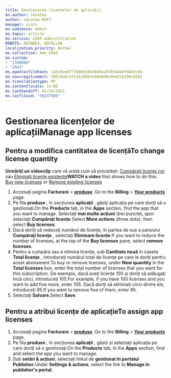 ```yaml
---
title: Gestionarea licențelor de aplicații
ms.author: cmcatee
author: cmcatee-MSFT
manager: scotv
ms.audience: Admin
ms.topic: article
ms.service: o365-administration
ROBOTS: NOINDEX, NOFOLLOW
localization_priority: Normal
ms.collection: Adm_O365
ms.custom:
- "1500008"
- "2443"
ms.openlocfilehash: 1ab15eed7f368663843846ea970f44a0f88d3cb5
ms.sourcegitcommit: 705c8a0c5fe31248bfa9da048cdee2c6296c6281
ms.translationtype: MT
ms.contentlocale: ro-RO
ms.lasthandoff: 02/14/2021
ms.locfileid: "50237580"
---
```

# <a name="manage-app-licenses"></a><span data-ttu-id="53357-102">Gestionarea licențelor de aplicații</span><span class="sxs-lookup"><span data-stu-id="53357-102">Manage app licenses</span></span>

## <a name="to-change-license-quantity"></a><span data-ttu-id="53357-103">Pentru a modifica cantitatea de licență</span><span class="sxs-lookup"><span data-stu-id="53357-103">To change license quantity</span></span>

<span data-ttu-id="53357-104">**Urmăriți un videoclip** care vă arată cum să procedați: [Cumpărați licențe noi](https://go.microsoft.com/fwlink/p/?linkid=2154857) sau [Eliminați licențe existente](https://go.microsoft.com/fwlink/p/?linkid=2154938)</span><span class="sxs-lookup"><span data-stu-id="53357-104">**WATCH a video** that shows how to do this: [Buy new licenses](https://go.microsoft.com/fwlink/p/?linkid=2154857) or [Remove existing licenses](https://go.microsoft.com/fwlink/p/?linkid=2154938)</span></span>

1. <span data-ttu-id="53357-105">Accesați pagina **Facturare**  >  **[produse](https://go.microsoft.com/fwlink/p/?linkid=842054)** .</span><span class="sxs-lookup"><span data-stu-id="53357-105">Go to the **Billing** > **[Your products](https://go.microsoft.com/fwlink/p/?linkid=842054)** page.</span></span>
2. <span data-ttu-id="53357-106">Pe fila **produse** , în secțiunea **aplicații** , găsiți aplicația pe care doriți să o gestionați.</span><span class="sxs-lookup"><span data-stu-id="53357-106">On the **Products** tab, in the **Apps** section, find the app that you want to manage.</span></span> <span data-ttu-id="53357-107">Selectați **mai multe acțiuni** (trei puncte), apoi selectați **Cumpărați licențe**.</span><span class="sxs-lookup"><span data-stu-id="53357-107">Select **More actions** (three dots), then select **Buy licenses**.</span></span>
3. <span data-ttu-id="53357-108">Dacă doriți să reduceți numărul de licențe, în partea de sus a panoului **Cumpărați licențe** , selectați **Eliminare licențe**.</span><span class="sxs-lookup"><span data-stu-id="53357-108">If you want to reduce the number of licenses, at the top of the **Buy licenses** pane, select **remove licenses**.</span></span>
4. <span data-ttu-id="53357-109">Pentru a cumpăra sau a elimina licențe, sub **Cantitate nouă** în caseta **Total licențe** , introduceți numărul total de licențe pe care le doriți pentru acest abonament.</span><span class="sxs-lookup"><span data-stu-id="53357-109">To buy or remove licenses, under **New quantity** in the **Total licenses** box, enter the total number of licenses that you want for this subscription.</span></span> <span data-ttu-id="53357-110">De exemplu, dacă aveți licențe 100 și doriți să adăugați încă cinci, introduceți 105.</span><span class="sxs-lookup"><span data-stu-id="53357-110">For example, if you have 100 licenses and you want to add five more, enter 105.</span></span> <span data-ttu-id="53357-111">Dacă doriți să eliminați cinci dintre ele, introduceți 95.</span><span class="sxs-lookup"><span data-stu-id="53357-111">If you want to remove five of them, enter 95.</span></span>
5. <span data-ttu-id="53357-112">Selectați **Salvare**.</span><span class="sxs-lookup"><span data-stu-id="53357-112">Select **Save**.</span></span>

## <a name="to-assign-app-licenses"></a><span data-ttu-id="53357-113">Pentru a atribui licențe de aplicație</span><span class="sxs-lookup"><span data-stu-id="53357-113">To assign app licenses</span></span>

1. <span data-ttu-id="53357-114">Accesați pagina **Facturare**  >  **[produse](https://go.microsoft.com/fwlink/p/?linkid=842054)** .</span><span class="sxs-lookup"><span data-stu-id="53357-114">Go to the **Billing** > **[Your products](https://go.microsoft.com/fwlink/p/?linkid=842054)** page.</span></span>
2. <span data-ttu-id="53357-115">Pe fila **produse** , în secțiunea **aplicații** , găsiți și selectați aplicația pe care doriți să o gestionați.</span><span class="sxs-lookup"><span data-stu-id="53357-115">On the **Products** tab, in the **Apps** section, find and select the app you want to manage.</span></span>
3. <span data-ttu-id="53357-116">Sub **setări & acțiuni**, selectați linkul de **gestionat în portalul Publisher**.</span><span class="sxs-lookup"><span data-stu-id="53357-116">Under **Settings & actions**, select the link to **Manage in publisher's portal**.</span></span>